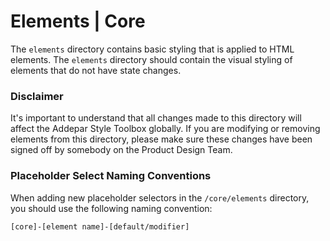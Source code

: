 # Elements | Core

The `elements` directory contains basic styling that is applied to HTML elements. The `elements` directory should contain the visual styling of elements that do not have state changes.

### Disclaimer
It's important to understand that all changes made to this directory will affect the Addepar Style Toolbox globally. If you are modifying or removing elements from this directory, please make sure these changes have been signed off by somebody on the Product Design Team.

### Placeholder Select Naming Conventions
When adding new placeholder selectors in the `/core/elements` directory, you should use the following naming convention:
```
[core]-[element name]-[default/modifier]
```
